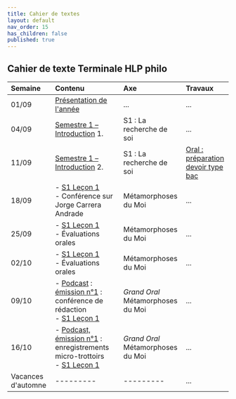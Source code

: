 ```yaml
---
title: Cahier de textes
layout: default
nav_order: 15
has_children: false
published: true
---
```

## Cahier de texte Terminale HLP philo 


| Semaine     | Contenu     |  Axe | Travaux |
| :------------------- | :-------------- | :-------- | :-------- |
| 01/09  | [Présentation de l'année](../0_pre/presentation.html) | ...     | ...     |
| 04/09   | [Semestre 1 – Introduction](../S1L0/S1L0.html) 1.    | S1 : La recherche de soi     | ...     |
| 11/09   | [Semestre 1 – Introduction](../S1L0/S1L0.html) 2.    | S1 : La recherche de soi     | [Oral : préparation <br> devoir type bac](../S1L0/S1L0-3.html)     |
| 18/09   | - [S1 Leçon 1](../S1L1/S1L1-0-0.html)  <br> - Conférence sur Jorge Carrera Andrade    | Métamorphoses du Moi     | ...     |
| 25/09   | - [S1 Leçon 1](../S1L1/S1L1-0-0.html)  <br> - Évaluations orales  | Métamorphoses du Moi     | ...     |
| 02/10   | - [S1 Leçon 1](../S1L1/S1L1-0-0.html)   <br> - Évaluations orales     | Métamorphoses du Moi     | ...     |
| 09/10   | - [Podcast](../podcast/pod0.html) : [émission n°1](../podcast/pod1.html) : conférence de rédaction <br> - [S1 Leçon 1](../S1L1/S1L1-0-0.html)      | *Grand Oral* <br> Métamorphoses du Moi      | ...     |
| 16/10   | - [Podcast, émission n°1](../podcast/pod1.html) : enregistrements micro-trottoirs <br> - [S1 Leçon 1](../S1L1/S1L1-0-0.html)  | *Grand Oral* <br> Métamorphoses du Moi      | ...     |
| Vacances d'automne | ---------  | ---------  | ...     |


